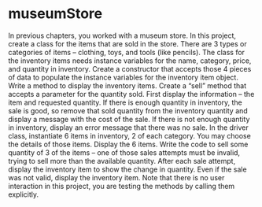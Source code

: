 # museumStore
In previous chapters, you worked with a museum store. In this project, create a class for the items that are sold in the store. There are 3 types or categories of items – clothing, toys, and tools (like pencils). The class for the inventory items needs instance variables for the name, category, price, and quantity in inventory. Create a constructor that accepts those 4 pieces of data to populate the instance variables for the inventory item object. Write a method to display the inventory items. Create a “sell” method that accepts a parameter for the quantity sold. First display the information – the item and requested quantity. If there is enough quantity in inventory, the sale is good, so remove that sold quantity from the inventory quantity and display a message with the cost of the sale. If there is not enough quantity in inventory, display an error message that there was no sale.  In the driver class, instantiate 6 items in inventory, 2 of each category. You may choose the details of those items. Display the 6 items. Write the code to sell some quantity of 3 of the items – one of those sales attempts must be invalid, trying to sell more than the available quantity. After each sale attempt, display the inventory item to show the change in quantity. Even if the sale was not valid, display the inventory item.  Note that there is no user interaction in this project, you are testing the methods by calling them explicitly.
